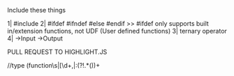 Include these things

1| #include
2| #ifdef #ifndef #else #endif >> #ifdef only supports built in/extension functions, not UDF (User defined functions)
3| ternary operator
4| ->Input ->Output
















PULL REQUEST TO HIGHLIGHT.JS

//type
(function\s|\[\d+,|:(?!.*\())+